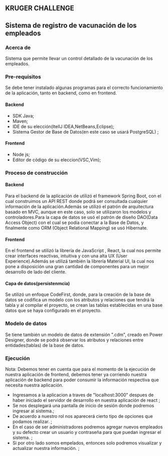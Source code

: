 ## KRUGER CHALLENGE 
## Sistema de registro de vacunación de los empleados


### Acerca de
Sistema que permite llevar un control detallado de la vacunación de los empleados.

### Pre-requisitos

Se debe tener instalado algunas programas para el correcto funcionamiento de la aplicación, tanto en backend, como en frontend.

#### Backend
- SDK Java;
- Maven;
- IDE de su elección(ItellJ IDEA,NetBeans,Eclipse);
- Sistema Gestor de Base de Datos(en este caso se usará PostgreSQL) ;

#### Frontend
- Node js;
- Editor de código de su eleccion(VSC,Vim);


### Proceso de construcción

#### Backend
Para el backend de la aplicación de utilizó el framework Spring Boot, con el cual construimos un API REST donde podrá ser consultada cualquier información de la aplicación.Además se utilizó el patrón de arquitectura basado en MVC, aunque en este caso, solo se utilizaron los modelos y controladores.Para la capa de datos se usó el patrón de diseño DAO(Data Access Object) con el cual se podía conectar a la Base de Datos, y finalmente como ORM (Object Relational Mapping) se usó Hibernate.

#### Frontend

En el frontend se utilizó la librería de JavaScript  , React, la cual nos permite crear interfaces reactivas, intuitiva y con una alta UX (User Experience).Además se utilizá también la librería Material UI, la cual nos pone a disposición una gran cantidad de componentes para un mejor desarrollo de lado del cliente.

#### Capa de datos(persistenmcia)

Se utilizó un enfoque CodeFirst, donde, para la creación de la base de datos se codifica un modelo con los atributos y relaciones que tendrá la tabla y al compilar el proyecto, se crean las tablas establecidas en una base datos que se haya configurado en el proyecto.

### Modelo de datos

Se tiene también un modelo de datos de extensión ".cdm", creado en Power Designer, donde se podrá observar los atributos y relaciones entre entidades(tablas) de la base de datos.

### Ejecución

Nota: Debemos tener en cuenta que para el momento de la ejecución de nuestra aplicación de frontend, debemos tener ya corriendo nuestra aplicación de backend para poder consumir la información respectiva que necesita nuestra aplicación.

- Ingresamos a la aplicacion a traves de "localhost:3000" despues de haber iniciado el servidor de desarrollo en nuestra aplicación de react ;
- Se nos desplegará una pantalla de inicio de sesión donde podremos ingresar al sistema.;
- De acuerdo a nuestro rol nos aparecerá cierto tipo de opciones que podamos realizar. ;
- En el caso de ser administradores podremos agregar nuevos empleados y su defecto crear un usuario y contraseña para que puedan ingresar el sistema. ;
- Si por otro lado somos empelados, entonces solo podremos visualizar y actualizar nuestra información. ;

